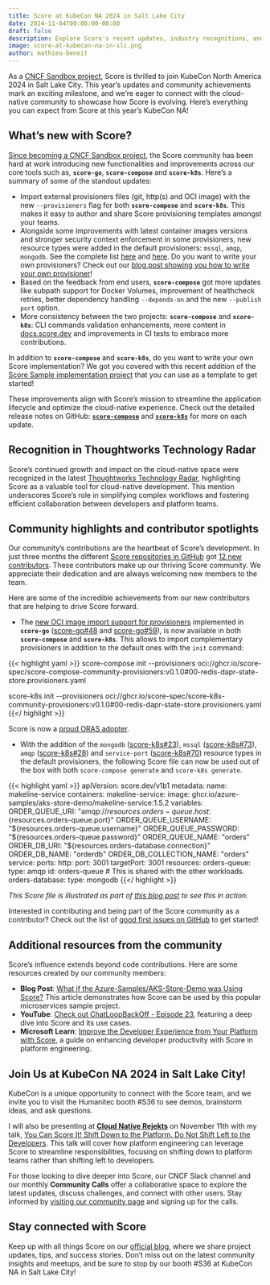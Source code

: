 ```yaml
---
title: Score at KubeCon NA 2024 in Salt Lake City
date: 2024-11-04T00:00:00-00:00
draft: false
description: Explore Score's recent updates, industry recognitions, and top community contributions. Join us at KubeCon NA in Salt Lake City to see what’s new and meet the Score team!
image: score-at-kubecon-na-in-slc.png
author: mathieu-benoit
---
```

As a [CNCF Sandbox project](https://www.cncf.io/projects/score/), Score is thrilled to join KubeCon North America 2024 in Salt Lake City. This year’s updates and community achievements mark an exciting milestone, and we’re eager to connect with the cloud-native community to showcase how Score is evolving. Here’s everything you can expect from Score at this year’s KubeCon NA!

## What’s new with Score?

[Since becoming a CNCF Sandbox project](https://score.dev/blog/score-joins-the-cncf-as-a-sandbox-project/), the Score community has been hard at work introducing new functionalities and improvements across our core tools such as, **`score-go`**, **`score-compose`** and **`score-k8s`**. Here’s a summary of some of the standout updates:
- Import external provisioners files (git, http(s) and OCI image) with the new `--provisioners` flag for both **`score-compose`** and **`score-k8s`**. This makes it easy to author and share Score provisioning templates amongst your teams.
- Alongside some improvements with latest container images versions and stronger security context enforcement in some provisioners, new resource types were added in the default provisioners: `mssql`, `amqp`, `mongodb`. See the complete list [here](https://docs.score.dev/docs/score-implementation/score-compose/resources-provisioners/) and [here](https://docs.score.dev/docs/score-implementation/score-k8s/resources-provisioners/). Do you want to write your own provisioners? Check out our [blog post showing you how to write your own provisioner](https://score.dev/blog/writing-a-custom-score-compose-provisioner-for-apache-kafka/)!
- Based on the feedback from end users, **`score-compose`** got more updates like subpath support for Docker Volumes, improvement of healthcheck retries, better dependency handling `--depends-on` and the new `--publish port` option.
- More consistency between the two projects: **`score-compose`** and **`score-k8s`**: CLI commands validation enhancements, more content in [docs.score.dev](https://docs.score.dev/) and improvements in CI tests to embrace more contributions.

In addition to **`score-compose`** and **`score-k8s`**, do you want to write your own Score implementation? We got you covered with this recent addition of the [Score Sample implementation project](https://github.com/score-spec/score-implementation-sample) that you can use as a template to get started!

These improvements align with Score’s mission to streamline the application lifecycle and optimize the cloud-native experience. Check out the detailed release notes on GitHub: [**`score-compose`**](https://github.com/score-spec/score-compose) and [**`score-k8s`**](https://github.com/score-spec/score-k8s) for more on each update.

## Recognition in Thoughtworks Technology Radar

Score’s continued growth and impact on the cloud-native space were recognized in the latest [Thoughtworks Technology Radar](https://www.thoughtworks.com/en-de/radar/languages-and-frameworks/score), highlighting Score as a valuable tool for cloud-native development. This mention underscores Score’s role in simplifying complex workflows and fostering efficient collaboration between developers and platform teams.

## Community highlights and contributor spotlights

Our community’s contributions are the heartbeat of Score’s development. In just three months the different [Score repositories in GitHub](https://github.com/score-spec) got [12 new contributors](https://score.devstats.cncf.io/d/52/new-contributors-table?orgId=1). These contributors make up our thriving Score community. We appreciate their dedication and are always welcoming new members to the team.

Here are some of the incredible achievements from our new contributors that are helping to drive Score forward.

- The [new OCI image import support for provisioners](https://github.com/score-spec/score-compose/issues/178) implemented in **`score-go`** ([score-go#48](https://github.com/score-spec/score-go/pull/48) and [score-go#59](https://github.com/score-spec/score-go/pull/59)), is now available in both **`score-compose`** and **`score-k8s`**. This allows to import complementary provisioners in addition to the default ones with the `init` command:

{{< highlight yaml >}}
score-compose init --provisioners oci://ghcr.io/score-spec/score-compose-community-provisioners:v0.1.0#00-redis-dapr-state-store.provisioners.yaml

score-k8s init --provisioners oci://ghcr.io/score-spec/score-k8s-community-provisioners:v0.1.0#00-redis-dapr-state-store.provisioners.yaml
{{</ highlight >}}

Score is now a [proud ORAS adopter](https://oras.land/adopters/).

- With the addition of the `mongodb` ([score-k8s#23](https://github.com/score-spec/score-k8s/pull/23)), `mssql` ([score-k8s#73](https://github.com/score-spec/score-k8s/pull/73)), `amqp` ([score-k8s#28](https://github.com/score-spec/score-k8s/pull/28)) and `service-port` ([score-k8s#70](https://github.com/score-spec/score-k8s/pull/70)) resource types in the default provisioners, the following Score file can now be used out of the box with both `score-compose generate` and `score-k8s generate`.

{{< highlight yaml >}}
apiVersion: score.dev/v1b1
metadata:
  name: makeline-service
containers:
  makeline-service:
    image: ghcr.io/azure-samples/aks-store-demo/makeline-service:1.5.2
    variables:
      ORDER_QUEUE_URI: "amqp://${resources.orders-queue.host}:${resources.orders-queue.port}"
      ORDER_QUEUE_USERNAME: "${resources.orders-queue.username}"
      ORDER_QUEUE_PASSWORD: "${resources.orders-queue.password}"
      ORDER_QUEUE_NAME: "orders"
      ORDER_DB_URI: "${resources.orders-database.connection}"
      ORDER_DB_NAME: "orderdb"
      ORDER_DB_COLLECTION_NAME: "orders"
service:
  ports:
    http:
      port: 3001
      targetPort: 3001
resources:
  orders-queue:
    type: amqp
    id: orders-queue # This is shared with the other workloads.
  orders-database:
    type: mongodb
{{</ highlight >}}

_This Score file is illustrated as part of [this blog post](https://itnext.io/what-if-the-azure-samples-aks-store-demo-was-using-score-655c55f1c3dd) to see this in action._

Interested in contributing and being part of the Score community as a contributor? Check out the list of [good first issues on GitHub](https://clotributor.dev/search?foundation=cncf&project=score) to get started!

## Additional resources from the community

Score’s influence extends beyond code contributions. Here are some resources created by our community members:
- **Blog Post**: [What if the Azure-Samples/AKS-Store-Demo was Using Score?](https://itnext.io/what-if-the-azure-samples-aks-store-demo-was-using-score-655c55f1c3dd) This article demonstrates how Score can be used by this popular microservices sample project.
- **YouTube**: [Check out ChatLoopBackOff - Episode 23](https://www.youtube.com/watch?v=BRiZ0t6MYNo&list=PLj6h78yzYM2PnyOsrsCbR_kqjCKfPObHK&index=22), featuring a deep dive into Score and its use cases.
- **Microsoft Learn**: [Improve the Developer Experience from Your Platform with Score](https://learn.microsoft.com/en-us/shows/open-at-microsoft/improve-the-developers-experience-from-your-platform-with-score), a guide on enhancing developer productivity with Score in platform engineering.

## Join Us at KubeCon NA 2024 in Salt Lake City!

KubeCon is a unique opportunity to connect with the Score team, and we invite you to visit the Humanitec booth #S36 to see demos, brainstorm ideas, and ask questions. 

I will also be presenting at [**Cloud Native Rejekts**](https://cfp.cloud-native.rejekts.io/cloud-native-rejekts-na-salt-lake-city-2024/schedule/) on November 11th with my talk, [You Can Score It! Shift Down to the Platform. Do Not Shift Left to the Developers](https://cfp.cloud-native.rejekts.io/cloud-native-rejekts-na-salt-lake-city-2024/talk/WHR8SY/). This talk will cover how platform engineering can leverage Score to streamline responsibilities, focusing on shifting down to platform teams rather than shifting left to developers.

For those looking to dive deeper into Score, our CNCF Slack channel and our monthly **Community Calls** offer a collaborative space to explore the latest updates, discuss challenges, and connect with other users. Stay informed by [visiting our community page](https://docs.score.dev/docs/community/) and signing up for the calls.

## Stay connected with Score

Keep up with all things Score on our [official blog](https://score.dev/blog/), where we share project updates, tips, and success stories. Don’t miss out on the latest community insights and meetups, and be sure to stop by our booth #S36 at KubeCon NA in Salt Lake City!
